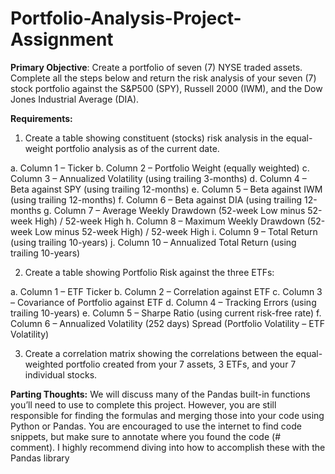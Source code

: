 # Portfolio-Analysis-Project-Assignment

**Primary Objective**: Create a portfolio of seven (7) NYSE traded assets. Complete all the steps below and return the risk analysis of your seven (7) stock portfolio against the S&P500 (SPY), Russell 2000 (IWM), and the Dow Jones Industrial Average (DIA).

**Requirements:**
1. Create a table showing constituent (stocks) risk analysis in the equal-weight portfolio analysis as of the
current date.
  
  a. Column 1 – Ticker
  b. Column 2 – Portfolio Weight (equally weighted)
  c. Column 3 – Annualized Volatility (using trailing 3-months)
  d. Column 4 – Beta against SPY (using trailing 12-months)
  e. Column 5 – Beta against IWM (using trailing 12-months)
  f. Column 6 – Beta against DIA (using trailing 12-months
  g. Column 7 – Average Weekly Drawdown (52-week Low minus 52-week High) / 52-week High
  h. Column 8 – Maximum Weekly Drawdown (52-week Low minus 52-week High) / 52-week High
  i. Column 9 – Total Return (using trailing 10-years)
  j. Column 10 – Annualized Total Return (using trailing 10-years)

2. Create a table showing Portfolio Risk against the three ETFs:
  
  a. Column 1 – ETF Ticker
  b. Column 2 – Correlation against ETF
  c. Column 3 – Covariance of Portfolio against ETF
  d. Column 4 – Tracking Errors (using trailing 10-years)
  e. Column 5 – Sharpe Ratio (using current risk-free rate)
  f. Column 6 – Annualized Volatility (252 days) Spread (Portfolio Volatility – ETF Volatility)

3. Create a correlation matrix showing the correlations between the equal-weighted portfolio created from
your 7 assets, 3 ETFs, and your 7 individual stocks.

**Parting Thoughts:** We will discuss many of the Pandas built-in functions you’ll need to use to complete this
project. However, you are still responsible for finding the formulas and merging those into your code using Python
or Pandas. You are encouraged to use the internet to find code snippets, but make sure to annotate where you found
the code (# comment). I highly recommend diving into how to accomplish these with the Pandas library
